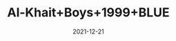 ---
title: 'Al-Khait+Boys+1999+BLUE'
date: '2021-12-21' 
metatag: '' 
inventory: '4.0' 
draft: false 
# meta description 
shortDescripton: 'Al-Khait+Boys+1999+BLUE'
description: 'Boys'
longdescription: ''
featured: True
# product Price
price: '2093.7'
priceBefore: '2991.0'
# Product Short Description
shortDescription: 'Al-Khait+Boys+1999+BLUE'
productID: '7870F201-6762-EC11-995F-005056B3A416'
type: 'products'
category: 'Boys' 
thumnailproduct: 'https://alkhait.eralive.net/images/products/7870F201-6762-EC11-995F-005056B3A4161.png' 
images:
  - image: 'images/products/7870F201-6762-EC11-995F-005056B3A4161.png'  
  - image: 'images/products/7870F201-6762-EC11-995F-005056B3A4162.png'  
  - image: 'images/products/7870F201-6762-EC11-995F-005056B3A4163.png'  
---